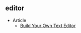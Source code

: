 ## editor

+ Article
    + [Build Your Own Text Editor](https://viewsourcecode.org/snaptoken/kilo/)
